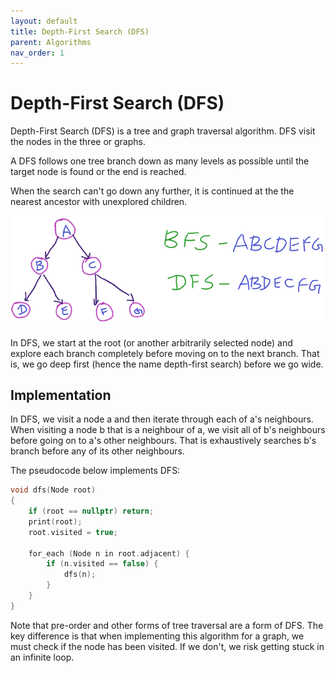 ```yaml
---
layout: default
title: Depth-First Search (DFS)
parent: Algorithms
nav_order: 1
---
```


# Depth-First Search (DFS)

Depth-First Search (DFS) is a tree and graph traversal algorithm. DFS visit the nodes in the three or graphs.

A DFS follows one tree branch down as many levels as possible until the target node is found or the end is reached.

When the search can't go down any further, it is continued at the the nearest ancestor with unexplored children.

![bfs_dfs](../../assets/img/bfs_dfs.png)

In DFS, we start at the root (or another arbitrarily selected node) and explore each branch completely before moving on to the next branch. That is, we go deep first (hence the name depth-first search) before we go wide.

## Implementation

In DFS, we visit a node a and then iterate through each of a's neighbours. When visiting a node b that is a neighbour of a, we visit all of b's neighbours before going on to a's other neighbours. That is exhaustively searches b's branch before any of its other neighbours.

The pseudocode below implements DFS:

```c++
void dfs(Node root)
{
    if (root == nullptr) return;
    print(root);
    root.visited = true;

    for_each (Node n in root.adjacent) {
        if (n.visited == false) {
            dfs(n);
        }
    }
}
```

Note that pre-order and other forms of tree traversal are a form of DFS. The key difference is that when implementing this algorithm for a graph, we must check if the node has been visited. If we don't, we risk getting stuck in an infinite loop.
